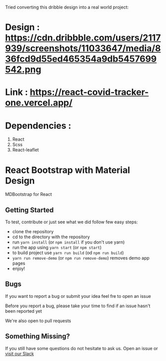 Tried converting this dribble design into a real world project: 
# Design : https://cdn.dribbble.com/users/2117939/screenshots/11033647/media/836fcd9d55ed465354a9db5457699542.png

# Link : https://react-covid-tracker-one.vercel.app/

# Dependencies : 
1. React
2. Scss
3. React-leaflet


# React Bootstrap with Material Design
MDBootstrap for React

## Getting Started
To test, contribute or just see what we did follow few easy steps:
- clone the repository
- cd to the directory with the repository
- run `yarn install` (or `npm install` if you don't use yarn)
- run the app using `yarn start` (or `npm start`)
- to build project use `yarn run build` (od `npm run build`)
- `yarn run remove-demo` (or `npm run remove-demo`) removes demo app pages
- enjoy!

## Bugs
If you want to report a bug or submit your idea feel fre to open an issue

Before you report a bug, please take your time to find if an issue hasn't been reported yet

We're also open to pull requests

## Something Missing?
If you still have some questions do not hesitate to ask us. Open an issue or [visit our Slack](https://mdbbetatest.slack.com)
